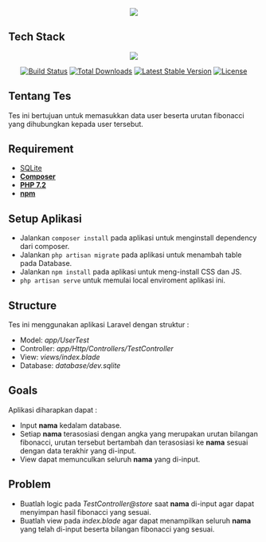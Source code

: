 <p align="center"><a href="https://www.erloom.id"><img src="https://www.erloom.id/img/erloom.png"></a></p>

## Tech Stack

<p align="center"><a href="https://laravel.com/"><img src="https://laravel.com/assets/img/components/logo-laravel.svg"></a></p>

<p align="center">
<a href="https://travis-ci.org/laravel/framework"><img src="https://travis-ci.org/laravel/framework.svg" alt="Build Status"></a>
<a href="https://packagist.org/packages/laravel/framework"><img src="https://poser.pugx.org/laravel/framework/d/total.svg" alt="Total Downloads"></a>
<a href="https://packagist.org/packages/laravel/framework"><img src="https://poser.pugx.org/laravel/framework/v/stable.svg" alt="Latest Stable Version"></a>
<a href="https://packagist.org/packages/laravel/framework"><img src="https://poser.pugx.org/laravel/framework/license.svg" alt="License"></a>
</p>

## Tentang Tes

Tes ini bertujuan untuk memasukkan data user beserta urutan fibonacci yang dihubungkan kepada user tersebut.

## Requirement

- [SQLite](https://www.sqlite.org/index.html)
- **[Composer](https://getcomposer.org/)**
- **[PHP 7.2](https://www.php.net/downloads.php)**
- **[npm](https://www.npmjs.com/get-npm)**

## Setup Aplikasi

- Jalankan `composer install` pada aplikasi untuk menginstall dependency dari composer.
- Jalankan `php artisan migrate` pada aplikasi untuk menambah table pada Database.
- Jalankan `npm install` pada aplikasi untuk meng-install CSS dan JS.
- `php artisan serve` untuk memulai local enviroment aplikasi ini.

## Structure

Tes ini menggunakan aplikasi Laravel dengan struktur :

- Model: *app/UserTest*
- Controller: *app/Http/Controllers/TestController*
- View: *views/index.blade*
- Database: *database/dev.sqlite*

## Goals

Aplikasi diharapkan dapat :

- Input **nama** kedalam database.
- Setiap **nama** terasosiasi dengan angka yang merupakan urutan bilangan fibonacci, urutan tersebut bertambah dan terasosiasi ke **nama** sesuai dengan data terakhir yang di-input.
- View dapat memunculkan seluruh **nama** yang di-input.

## Problem

- Buatlah logic pada *TestController@store* saat **nama** di-input agar dapat menyimpan hasil fibonacci yang sesuai.
- Buatlah view pada *index.blade* agar dapat menampilkan seluruh **nama** yang telah di-input beserta bilangan fibonacci yang sesuai.